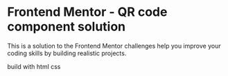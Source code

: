 # Frontend Mentor - QR code component solution

This is a solution to the Frontend Mentor challenges help you improve your coding skills by building realistic projects. 

build with
html
css
